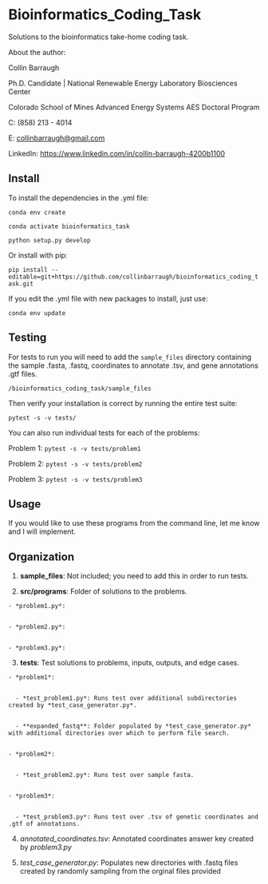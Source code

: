# Bioinformatics_Coding_Task

  Solutions to the bioinformatics take-home coding task.


  About the author:


  Collin Barraugh


  Ph.D. Candidate | National Renewable Energy Laboratory Biosciences Center


  Colorado School of Mines Advanced Energy Systems AES Doctoral Program


  C: (858) 213 - 4014


  E: collinbarraugh@gmail.com


  LinkedIn: https://www.linkedin.com/in/collin-barraugh-4200b1100

## Install

  To install the dependencies in the .yml file:

  `conda env create`

  `conda activate bioinformatics_task`
  
  `python setup.py develop`

  Or install with pip:

  `pip install --editable=git+https://github.com/collinbarraugh/bioinformatics_coding_task.git`

  If you edit the .yml file with new packages to install, just use:

  `conda env update`

## Testing

  For tests to run you will need to add the `sample_files` directory containing the sample .fasta, .fastq, coordinates to annotate .tsv, and gene annotations .gtf files.

  `/bioinformatics_coding_task/sample_files`

  Then verify your installation is correct by running the entire test suite:

  `pytest -s -v tests/`

  You can also run individual tests for each of the problems:

  Problem 1: `pytest -s -v tests/problem1`

  Problem 2: `pytest -s -v tests/problem2`

  Problem 3: `pytest -s -v tests/problem3`

## Usage

  If you would like to use these programs from the command line, let me know and I will implement.


## Organization

  1. **sample_files**: Not included; you need to add this in order to run tests.
  

  2. **src/programs**: Folder of solutions to the problems.


    - *problem1.py*:


    - *problem2.py*:


    - *problem3.py*:


  3. **tests**: Test solutions to problems, inputs, outputs, and edge cases.


    - *problem1*:


      - *test_problem1.py*: Runs test over additional subdirectories created by *test_case_generator.py*.


      - **expanded_fastq**: Folder populated by *test_case_generator.py* with additional directories over which to perform file search.


    - *problem2*:


      - *test_problem2.py*: Runs test over sample fasta.


    - *problem3*:


      - *test_problem3.py*: Runs test over .tsv of genetic coordinates and .gtf of annotations.


  4. *annotated_coordinates.tsv*: Annotated coordinates answer key created by *problem3.py*


  5. *test_case_generator.py*: Populates new directories with .fastq files created by randomly sampling from the orginal files provided

